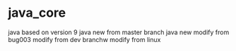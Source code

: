 # java_core
java based on version 9
java new from master branch
java new
modify from bug003
modify from dev branchw
modify from linux 

